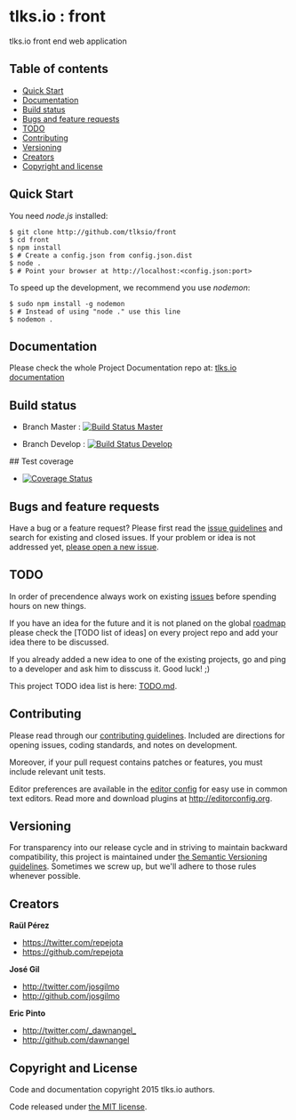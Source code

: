 tlks.io : front
===============

tlks.io front end web application

## Table of contents

- [Quick Start](#quick-start)
- [Documentation](#documentation)
- [Build status](#build-status)
- [Bugs and feature requests](#bugs-and-feature-requests)
- [TODO](#todo)
- [Contributing](#contributing)
- [Versioning](#versioning)
- [Creators](#creators)
- [Copyright and license](#copyright-and-license)

## Quick Start

You need *node.js* installed:

```
$ git clone http://github.com/tlksio/front
$ cd front
$ npm install
$ # Create a config.json from config.json.dist
$ node .
$ # Point your browser at http://localhost:<config.json:port>
```

To speed up the development, we recommend you use *nodemon*:

```
$ sudo npm install -g nodemon
$ # Instead of using "node ." use this line
$ nodemon .
```

## Documentation

Please check the whole Project Documentation repo at:
[tlks.io documentation](https://github.com/tlksio/docs)

## Build status

* Branch Master : [![Build Status Master](https://travis-ci.org/tlksio/front.svg?branch=master)](https://travis-ci.org/tlksio/front)

* Branch Develop : [![Build Status Develop](https://travis-ci.org/tlksio/front.svg?branch=develop)](https://travis-ci.org/tlksio/front)

## Test coverage

* [![Coverage Status](https://coveralls.io/repos/tlksio/front/badge.svg)](https://coveralls.io/r/tlksio/front)

## Bugs and feature requests

Have a bug or a feature request? Please first read the
[issue guidelines](https://github.com/tlksio/front/blob/master/CONTRIBUTING.md#using-the-issue-tracker)
and search for existing and closed issues. If your problem or idea is not
addressed yet,
[please open a new issue](https://github.com/tlksio/front/issues/new).

## TODO

In order of precendence always work on existing
[issues](https://github.com/tlksio/front/issues) before spending hours on
new things.

If you have an idea for the future and it is not planed on the global
[roadmap](http://github.com/tlksio/docs/roadmap.md) please check the
[TODO list of ideas] on every project repo and add your idea there to be
discussed.

If you already added a new idea to one of the existing projects, go and ping
to a developer and ask him to disscuss it. Good luck! ;)

This project TODO idea list is here: [TODO.md](todo.md).

## Contributing

Please read through our
[contributing guidelines](https://github.com/tlksio/front/blob/master/CONTRIBUTING.md).
Included are directions for opening issues, coding standards, and notes on
development.

Moreover, if your pull request contains patches or features, you must include
relevant unit tests.

Editor preferences are available in the
[editor config](https://github.com/tlksio/front/blob/master/.editorconfig)
for easy use in common text editors. Read more and download plugins at
<http://editorconfig.org>.

## Versioning

For transparency into our release cycle and in striving to maintain backward
compatibility, this project is maintained under
[the Semantic Versioning guidelines](http://semver.org/). Sometimes we screw
up, but we'll adhere to those rules whenever possible.

## Creators

**Raül Pérez**

- <https://twitter.com/repejota>
- <https://github.com/repejota>

**José Gil**

- <http://twitter.com/josgilmo>
- <http://github.com/josgilmo>

**Eric Pinto**

- <http://twitter.com/_dawnangel_>
- <http://github.com/dawnangel>

## Copyright and License

Code and documentation copyright 2015 tlks.io authors.

Code released under
[the MIT license](https://github.com/tlksio/front/blob/master/LICENSE).
